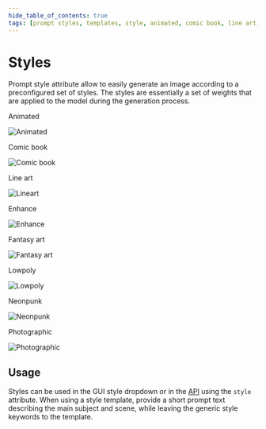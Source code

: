 ```yaml
---
hide_table_of_contents: true
tags: [prompt styles, templates, style, animated, comic book, line art, enhance, fantasy art, lowpoly, neonpunk, photographic]
---
```

# Styles

Prompt style attribute allow to easily generate an image according to a preconfigured set of styles. The styles are essentially a set of weights that are applied to the model during the generation process.


<div style={{ display: "grid", 'grid-template-columns': '1fr 1fr 1fr 1fr', gap: '1.5rem' }}>
<div>
<figcaption>Animated</figcaption>

![Animated](./img/styles/animated.jpg)
</div>
<div>
<figcaption>Comic book</figcaption>

![Comic book](./img/styles/comics.jpg)
</div>
<div>
<figcaption>Line art</figcaption>

![Lineart](./img/styles/line-art.jpg)
</div><div>
<figcaption>Enhance</figcaption>

![Enhance](./img/styles/enhance.jpg)
</div>
</div>

<div style={{ display: "grid", 'grid-template-columns': '1fr 1fr 1fr 1fr', gap: '1.5rem' }}>
<div>
<figcaption>Fantasy art</figcaption>

![Fantasy art](./img/styles/fantasy-art.jpg)
</div>
<div>
<figcaption>Lowpoly</figcaption>

![Lowpoly](./img/styles/lowpoly.jpg)
</div>
<div>
<figcaption>Neonpunk</figcaption>

![Neonpunk](./img/styles/neonpunk.jpg)
</div><div>
<figcaption>Photographic</figcaption>

![Photographic](./img/styles/photographic.jpg)
</div>
</div>

## Usage

Styles can be used in the GUI style dropdown or in the [API](/docs/api/prompt/create/#backend_version-optional) using the `style` attribute. When using a style template, provide a short prompt text describing the main subject and scene, while leaving the generic style keywords to the template.
